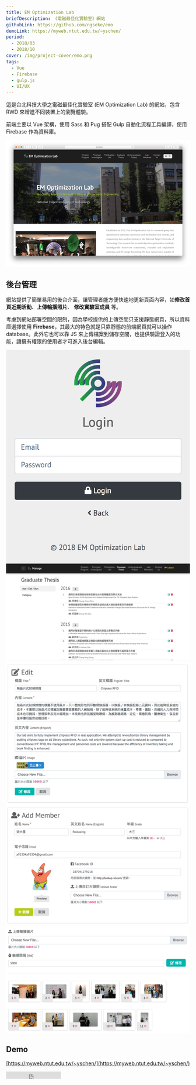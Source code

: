 ```yaml
---
title: EM Optimization Lab
briefDescription: 《電磁最佳化實驗室》網站
githubLink: https://github.com/ngseke/emo
demoLink: https://myweb.ntut.edu.tw/~yschen/
period:
  - 2018/03
  - 2018/10
cover: /img/project-cover/emo.png
tags:
  - Vue
  - Firebase
  - gulp.js
  - UI/UX
---
```



這是台北科技大學之電磁最佳化實驗室 (EM Optimization Lab) 的網站，包含 RWD 來增進不同裝置上的瀏覽體驗。

前端主要以 Vue 架構，使用 Sass 和 Pug 搭配 Gulp 自動化流程工具編譯，使用 Firebase 作為資料庫。

![首頁](../../assets/img/project/emo/cover.png)

## 後台管理

網站提供了簡單易用的後台介面，讓管理者能方便快速地更新頁面內容，如**修改首頁近期活動**、**上傳輪播照片**、 **修改實驗室成員** 等。

考慮到網站部署空間的限制，因為學校提供的上傳空間只支援靜態網頁，所以資料庫選擇使用 **Firebase**，其最大的特色就是只靠靜態的前端網頁就可以操作 database。此外它也可以靠 JS 來上傳檔案到儲存空間，也提供驗證登入的功能，讓擁有權限的使用者才可進入後台編輯。

![登入後台](../../assets/img/project/emo/login.png)
![後台介面](../../assets/img/project/emo/manage-thesis.png)
![編輯研究項目](../../assets/img/project/emo/manage-research.png)
![編輯實驗室成員](../../assets/img/project/emo/manage-member.png)
![上傳輪播照片(可拖曳排序)](../../assets/img/project/emo/manage-carousel.png)

## Demo

[https://myweb.ntut.edu.tw/~yschen/](https://myweb.ntut.edu.tw/~yschen/)

<iframe src="https://ghbtns.com/github-btn.html?user=ngseke&repo=emo&type=star&count=false" frameborder="0" scrolling="0" width="150" height="20"></iframe>
